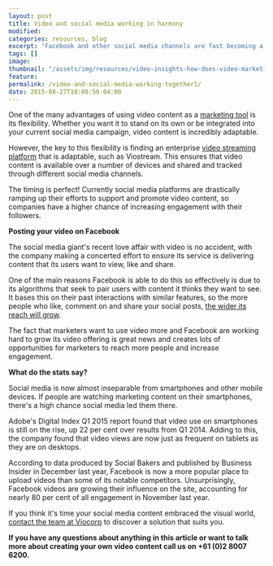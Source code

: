 ```yaml
---
layout: post
title: Video and social media working in harmony
modified:
categories: resources, blog
excerpt: "Facebook and other social media channels are fast becoming a viable network for distributing online video content, how can Viostream help you to leverage this interest? "
tags: []
image:
thumbnail: "/assets/img/resources/video-insights-how-does-video-marketing-fit-with-your-social-media-campaign.jpg"
feature:
permalink: /video-and-social-media-working-together1/
date: 2015-08-27T10:08:50-04:00
---
```


One of the many advantages of using video content as a <a href="/marketing-communications/">marketing tool</a> is its flexibility. Whether you want it to stand on its own or be integrated into your current social media campaign, video content is incredibly adaptable.

However, the key to this flexibility is finding an enterprise <a href="/platform/">video streaming platform</a> that is adaptable, such as Viostream. This ensures that video content is available over a number of devices and shared and tracked through different social media channels.

The timing is perfect! Currently social media platforms are drastically ramping up their efforts to support and promote video content, so companies have a higher chance of increasing engagement with their followers.

<strong>Posting your video on Facebook </strong>

The social media giant's recent love affair with video is no accident, with the company making a concerted effort to ensure its service is delivering content that its users want to view, like and share.

One of the main reasons Facebook is able to do this so effectively is due to its algorithms that seek to pair users with content it thinks they want to see. It bases this on their past interactions with similar features, so the more people who like, comment on and share your social posts, <a href="http://viocorp.com/reach/">the wider its reach will grow</a>.

The fact that marketers want to use video more and Facebook are working hard to grow its video offering is great news and creates lots of opportunities for marketers to reach more people and increase engagement.

<strong>What do the stats say?</strong>

Social media is now almost inseparable from smartphones and other mobile devices. If people are watching marketing content on their smartphones, there's a high chance social media led them there.

Adobe's Digital Index Q1 2015 report found that video use on smartphones is still on the rise, up 22 per cent over results from Q1 2014. Adding to this, the company found that video views are now just as frequent on tablets as they are on desktops.

According to data produced by Social Bakers and published by Business Insider in December last year, Facebook is now a more popular place to upload videos than some of its notable competitors. Unsurprisingly, Facebook videos are growing their influence on the site, accounting for nearly 80 per cent of all engagement in November last year.

If you think it's time your social media content embraced the visual world, <a href="http://viocorp.com/general-enquiry/">contact the team at Viocorp</a> to discover a solution that suits you.

<strong>If you have any questions about anything in this article or want to talk more about creating your own video content call us on +61 (0)2 8007 6200.</strong>
